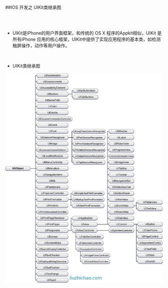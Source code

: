 ##IOS 开发之 UIKit类继承图

<br>
<br>

- UIKit是iPhone的用户界面框架，和传统的 OS X 程序的Appkit相似，UIKit 是所有iPhone 应用的核心框架，UIKit中提供了实现应用程序的基本类，如检测触屏操作，动作等用户操作。

<br>


- UIKit类继承图


![uikit](https://github.com/Terence95/c_oc/blob/master/note/img/uikit_classes.jpg)
